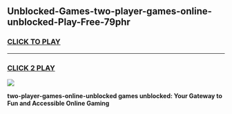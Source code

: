 
## Unblocked-Games-two-player-games-online-unblocked-Play-Free-79phr
<h3>
<a href="https://premium76.site?title=two-player-games-online-unblocked&ref=17A">CLICK TO PLAY</a></h3>
<hr>

<h3>
<a href="https://premium76.site?title=two-player-games-online-unblocked&ref=17A">CLICK 2 PLAY</a>
  
</h3>

<a href="https://premium76.site?title=two-player-games-online-unblocked&ref=17A"><img src="https://clearcache.store/games.png"></a>


**two-player-games-online-unblocked games unblocked: Your Gateway to Fun and Accessible Online Gaming**
